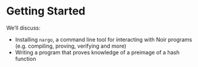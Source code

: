 # Getting Started

We’ll discuss:

- Installing `nargo`, a command line tool for interacting with Noir programs (e.g. compiling, proving, verifying and more)
- Writing a program that proves knowledge of a preimage of a hash function
